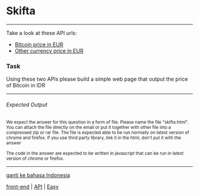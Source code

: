 # Skifta

---

Take a look at these API urls: 
- [Bitcoin price in EUR](https://api.coindesk.com/v1/bpi/currentprice.json)
- [Other currency price in EUR](https://api.exchangeratesapi.io/latest)

### Task

Using these two APIs please build a simple web page that output the price of Bitcoin in IDR

---

###### Expected Output

<p><sub>We expect the answer for this question in a form of file. Please name the file "skifta.html". You can attach the file directly on the email or put it together with other file into a compressed zip or rar file. The file is expected able to be run normally on latest version of chrome and firefox. If you use third party library, link it in the html, don't put it with the answer</sub></p>

<p><sub>The code in the answer are expected to be written in javascript that can be run in latest version of chrome or firefox.</sub></p>

---

[ganti ke bahasa Indonesia](../id/skifta.md)

[front-end](tags/front-end.md) 
| [API](tags/API.md) 
| [Easy](tags/Easy.md) 

